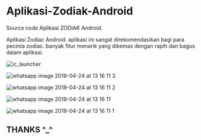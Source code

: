 # Aplikasi-Zodiak-Android
Source code Aplikasi ZODIAK Android. 

Aplikasi Zodiac Android. aplikasi ini sangat direkomendasikan bagi para pecinta zodiac. banyak fitur menarik yang dikemas dengan rapih dan bagus dalam aplikasi.

![ic_launcher](https://user-images.githubusercontent.com/23120897/38767407-f9b4a45c-4012-11e8-945d-86737e9c7dd3.png)

![whatsapp image 2018-04-24 at 13 16 11 3](https://user-images.githubusercontent.com/23120897/39167461-ccab984c-47c1-11e8-87cc-2f9989abab45.jpeg)

![whatsapp image 2018-04-24 at 13 16 11 2](https://user-images.githubusercontent.com/23120897/39167460-cc5b5cc4-47c1-11e8-85e5-c83494494d92.jpeg)

![whatsapp image 2018-04-24 at 13 16 11](https://user-images.githubusercontent.com/23120897/39167458-cba31c0e-47c1-11e8-93b8-92a1bd1b39a4.jpeg)

![whatsapp image 2018-04-24 at 13 16 11 1](https://user-images.githubusercontent.com/23120897/39167459-cbf0299a-47c1-11e8-94b3-d71d7b5ae9d7.jpeg)

## THANKS ^_^ 


